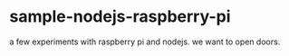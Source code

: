 # sample-nodejs-raspberry-pi
a few experiments with raspberry pi and nodejs. we want to open doors.
